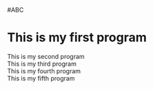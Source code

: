 #ABC
# This is my first program
This is my second program
<br>
This is my third program
<br>
This is my fourth program
<br>
This is my fifth program